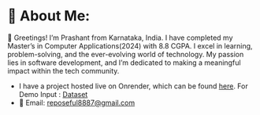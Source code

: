 # 💫 About Me:
👋 Greetings! I’m Prashant from Karnataka, India. I have completed my Master’s in Computer Applications(2024) with 8.8 CGPA. I excel in learning, problem-solving, and the ever-evolving world of technology. My passion lies in software development, and I’m dedicated to making a meaningful impact within the tech community. 

- I have a project hosted live on Onrender, which can be found [here](https://basketxpert.onrender.com/). For Demo Input : [Dataset](https://bit.ly/basketxpert)
- 📧 Email: reposeful8887@gmail.com
